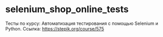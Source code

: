 # selenium_shop_online_tests
Тесты по курсу: Автоматизация тестирования с помощью Selenium и Python. Ссылка: https://stepik.org/course/575
